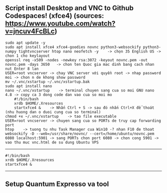 ## Script install Desktop and VNC to Github Codespaces! (xfce4) (sources: https://www.youtube.com/watch?v=jncuv4FcBLc)
	sudo apt update -y
	sudo apt install xfce4 xfce4-goodies novnc python3-websockify python3-numpy tightvncserver htop nano neofetch -y	-> chọn 35 English US -> chon 1 cho keylayout
	openssl req -x509 -nodes -newkey rsa:3072 -keyout novnc.pem -out novnc.pem -days 3650	-> chon ten Quoc gia mac dinh bang cach nhan nut Enter 8 lan
	USER=root vncserver	-> chay VNC server với quyền root -> nhap password moi -> chon n de khong show password
	mv ~/.vnc/xstartup ~/.vnc/xstartup.bak
	sudo apt install nano
	nano ~/.vnc/xstartup	-> terminal chuyen sang cua so moi GNU nano 4.8 -> copy ca 3 dong code dan vao cua so moi mo
		#!/bin/bash
		xrdb $HOME/.Xresources
		startxfce4 &	-> Nhấn Ctrl + S -> sau đó nhấn Ctrl+X để thoát (nhu huong dan o duoi cung cua so terminal)
	chmod +x ~/.vnc/xstartup	-> tao file executable
	USER=root vncserver	-> chuyen sang cua so PORTs de truy cap forwarding port
	htop	-> tuong tu nhu Task Manager cua Win10 -? nhan F10 đe thoat
	websockify -D --web=/usr/share/novnc/ --cert=/home/ubuntu/novnc.pem 6080 localhost:5901	-> sang PORTs chon port 6080 -> chon cong 5901 -> vao thu muc vnc.html de su dung Ubuntu VPS
  _________________________________________
	#!/bin/bash
	xrdb $HOME/.Xresources
	startxfce4 &
  _________________________________________

## Setup Quantum Expresso va tool






